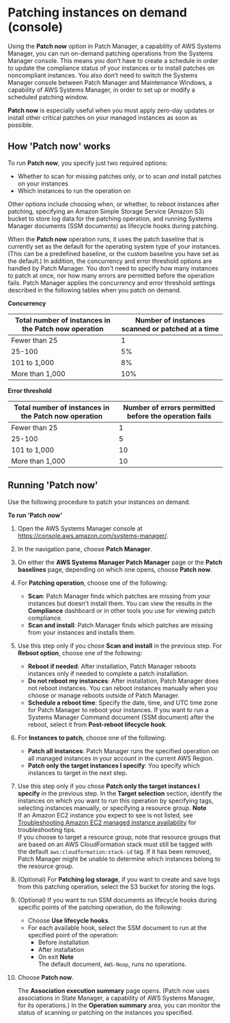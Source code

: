 # Patching instances on demand \(console\)<a name="patch-on-demand"></a>

Using the **Patch now** option in Patch Manager, a capability of AWS Systems Manager, you can run on\-demand patching operations from the Systems Manager console\. This means you don’t have to create a schedule in order to update the compliance status of your instances or to install patches on noncompliant instances\. You also don’t need to switch the Systems Manager console between Patch Manager and Maintenance Windows, a capability of AWS Systems Manager, in order to set up or modify a scheduled patching window\.

**Patch now** is especially useful when you must apply zero\-day updates or install other critical patches on your managed instances as soon as possible\.

## How 'Patch now' works<a name="patch-on-demand-how-it-works"></a>

To run **Patch now**, you specify just two required options:
+ Whether to scan for missing patches only, or to scan *and* install patches on your instances
+ Which instances to run the operation on

Other options include choosing when, or whether, to reboot instances after patching, specifying an Amazon Simple Storage Service \(Amazon S3\) bucket to store log data for the patching operation, and running Systems Manager documents \(SSM documents\) as lifecycle hooks during patching\.

When the **Patch now** operation runs, it uses the patch baseline that is currently set as the default for the operating system type of your instances\. \(This can be a predefined baseline, or the custom baseline you have set as the default\.\) In addition, the concurrency and error threshold options are handled by Patch Manager\. You don't need to specify how many instances to patch at once, nor how many errors are permitted before the operation fails\. Patch Manager applies the concurrency and error threshold settings described in the following tables when you patch on demand\.


**Concurrency**  

| Total number of instances in the **Patch now** operation | Number of instances scanned or patched at a time | 
| --- | --- | 
| Fewer than 25 | 1 | 
| 25\-100 | 5% | 
| 101 to 1,000 | 8% | 
| More than 1,000 | 10% | 


**Error threshold**  

| Total number of instances in the **Patch now** operation | Number of errors permitted before the operation fails | 
| --- | --- | 
| Fewer than 25 | 1 | 
| 25\-100 | 5 | 
| 101 to 1,000 | 10 | 
| More than 1,000 | 10 | 

## Running 'Patch now'<a name="run-patch-now"></a>

Use the following procedure to patch your instances on demand\.

**To run 'Patch now'**

1. Open the AWS Systems Manager console at [https://console\.aws\.amazon\.com/systems\-manager/](https://console.aws.amazon.com/systems-manager/)\.

1. In the navigation pane, choose **Patch Manager**\.

1. On either the **AWS Systems Manager Patch Manager** page or the **Patch baselines** page, depending on which one opens, choose **Patch now**\.

1. For **Patching operation**, choose one of the following:
   + **Scan**: Patch Manager finds which patches are missing from your instances but doesn't install them\. You can view the results in the **Compliance** dashboard or in other tools you use for viewing patch compliance\.
   + **Scan and install**: Patch Manager finds which patches are missing from your instances and installs them\.

1. Use this step only if you chose **Scan and install** in the previous step\. For **Reboot option**, choose one of the following:
   + **Reboot if needed**: After installation, Patch Manager reboots instances only if needed to complete a patch installation\.
   + **Do not reboot my instances**: After installation, Patch Manager does not reboot instances\. You can reboot instances manually when you choose or manage reboots outside of Patch Manager\.
   + **Schedule a reboot time**: Specify the date, time, and UTC time zone for Patch Manager to reboot your instances\. If you want to run a Systems Manager Command document \(SSM document\) after the reboot, select it from **Post\-reboot lifecycle hook**\.

1. For **Instances to patch**, choose one of the following:
   + **Patch all instances**: Patch Manager runs the specified operation on all managed instances in your account in the current AWS Region\.
   + **Patch only the target instances I specify**: You specify which instances to target in the next step\.

1. Use this step only if you chose **Patch only the target instances I specify** in the previous step\. In the **Target selection** section, identify the instances on which you want to run this operation by specifying tags, selecting instances manually, or specifying a resource group\.
**Note**  
If an Amazon EC2 instance you expect to see is not listed, see [Troubleshooting Amazon EC2 managed instance availability](troubleshooting-managed-instances.md) for troubleshooting tips\.  
If you choose to target a resource group, note that resource groups that are based on an AWS CloudFormation stack must still be tagged with the default `aws:cloudformation:stack-id` tag\. If it has been removed, Patch Manager might be unable to determine which instances belong to the resource group\.

1. \(Optional\) For **Patching log storage**, if you want to create and save logs from this patching operation, select the S3 bucket for storing the logs\.

1. \(Optional\) If you want to run SSM documents as lifecycle hooks during specific points of the patching operation, do the following:
   + Choose **Use lifecycle hooks**\.
   + For each available hook, select the SSM document to run at the specified point of the operation:
     + Before installation
     + After installation
     + On exit
**Note**  
The default document, `AWS-Noop`, runs no operations\.

1. Choose **Patch now**\.

   The **Association execution summary** page opens\. \(Patch now uses associations in State Manager, a capability of AWS Systems Manager, for its operations\.\) In the **Operation summary** area, you can monitor the status of scanning or patching on the instances you specified\.